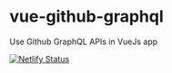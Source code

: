 # vue-github-graphql
Use Github GraphQL APIs in VueJs app 

[![Netlify Status](https://api.netlify.com/api/v1/badges/2b47742f-f743-49b4-bf8f-9d9bc5bcb1b7/deploy-status)](https://app.netlify.com/sites/vikas-sharma/deploys)
